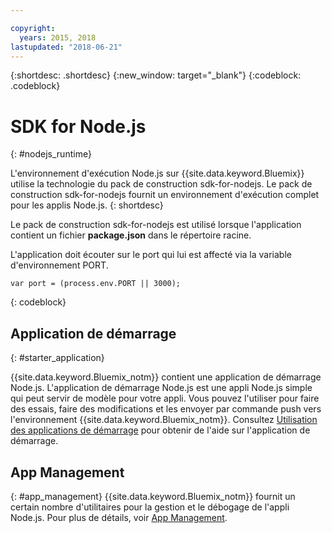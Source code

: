 ```yaml
---

copyright:
  years: 2015, 2018
lastupdated: "2018-06-21"
---
```


{:shortdesc: .shortdesc}
{:new_window: target="_blank"}
{:codeblock: .codeblock}


# SDK for Node.js
{: #nodejs_runtime}

L'environnement d'exécution Node.js sur {{site.data.keyword.Bluemix}} utilise la technologie du pack de construction sdk-for-nodejs.
Le pack de construction sdk-for-nodejs fournit un environnement d'exécution complet pour les applis Node.js.
{: shortdesc}

Le pack de construction sdk-for-nodejs est utilisé lorsque l'application contient un fichier **package.json** dans le répertoire racine.

L'application doit écouter sur le port qui lui est affecté via la variable d'environnement PORT.
```
var port = (process.env.PORT || 3000);
```
{: codeblock}

## Application de démarrage
{: #starter_application}

{{site.data.keyword.Bluemix_notm}} contient une application de démarrage Node.js.  L'application de démarrage Node.js est une appli Node.js simple qui peut servir de modèle pour votre appli. Vous pouvez l'utiliser pour faire des essais, faire des modifications et les envoyer par commande push vers l'environnement {{site.data.keyword.Bluemix_notm}}. Consultez [Utilisation des applications de démarrage](../common/starter_app_usage.html) pour obtenir de l'aide sur l'application de démarrage.

## App Management
{: #app_management}
{{site.data.keyword.Bluemix_notm}} fournit un certain nombre d'utilitaires pour la gestion et le débogage de l'appli Node.js. Pour plus de détails, voir [App Management](../common/app_mng.html).
